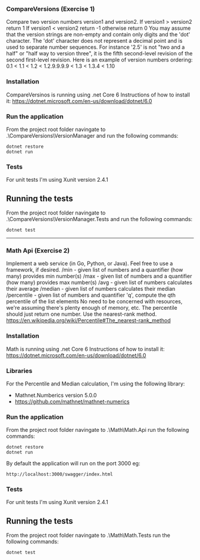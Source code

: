 
### CompareVersions (Exercise 1)
Compare two version numbers version1 and version2. 
If version1 > version2 return 1
If version1 < version2 return -1
otherwise return 0
You may assume that the version strings are non-empty and contain only digits and the 'dot' character. The 'dot' character does not represent a 
decimal point and is used to separate number sequences. For instance '2.5' is not "two and a half" or "half way to version three", it is the fifth 
second-level revision of the second first-level revision.
Here is an example of version numbers ordering: 0.1 < 1.1 < 1.2 < 1.2.9.9.9.9 < 1.3 < 1.3.4 < 1.10

### Installation
CompareVersinos is running using .net Core 6
Instructions of how to install it: https://dotnet.microsoft.com/en-us/download/dotnet/6.0


### Run the application 
From the project root folder navingate to .\CompareVersions\VersionManager and run the following commands:

	dotnet restore
	dotnet run


### Tests
For unit tests I'm using Xunit version 2.4.1

## Running the tests 
From the project root folder navingate to .\CompareVersions\VersionManager.Tests and run the following commands:

	dotnet test


***********************************************************************************************************************************


### Math Api (Exercise 2)
Implement a web service (in Go, Python, or Java). Feel free to use a framework, if desired.
/min - given list of numbers and a quantifier (how many) provides min number(s)
/max - given list of numbers and a quantifier (how many) provides max number(s)
/avg - given list of numbers calculates their average 
/median - given list of numbers calculates their median
/percentile - given list of numbers and quantifier 'q', compute the qth percentile of the list elements
No need to be concerned with resources, we're assuming there's plenty enough of memory, etc. The percentile should just return one 
number. Use the nearest-rank method. https://en.wikipedia.org/wiki/Percentile#The_nearest-rank_method

### Installation
Math is running using .net Core 6
Instructions of how to install it: https://dotnet.microsoft.com/en-us/download/dotnet/6.0

### Libraries
For the Percentile and Median calculation, I'm using the following library:
-	Mathnet.Numberics version 5.0.0
-	https://github.com/mathnet/mathnet-numerics

### Run the application 
From the project root folder navingate to .\Math\Math.Api
run the following commands:

	dotnet restore
	dotnet run
By default the application will run on the port 3000
eg:

	http://localhost:3000/swagger/index.html

### Tests
For unit tests I'm using Xunit version 2.4.1

## Running the tests 
From the project root folder navingate to .\Math\Math.Tests
run the following commands:

	dotnet test
